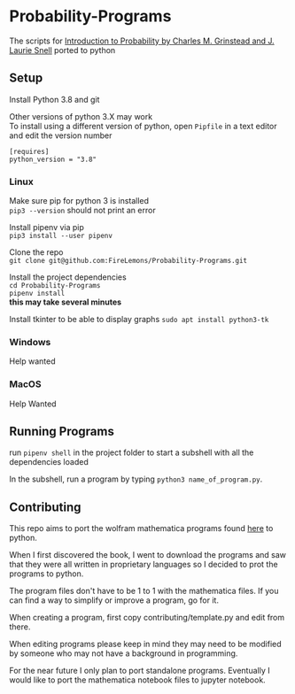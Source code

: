 # Probability-Programs
The scripts for [Introduction to Probability by Charles M. Grinstead and J. Laurie Snell](http://www.dartmouth.edu/~chance/teaching_aids/books_articles/probability_book/book.html) ported to python  
  
## Setup
Install Python 3.8 and git  
  
Other versions of python 3.X may work  
To install using a different version of python, open `Pipfile` in a text editor and edit the version number  

    [requires]
    python_version = "3.8"

### Linux
Make sure pip for python 3 is installed  
`pip3 --version` should not print an error  
  
Install pipenv via pip  
`pip3 install --user pipenv`  

Clone the repo  
`git clone git@github.com:FireLemons/Probability-Programs.git`  
  
Install the project dependencies  
`cd Probability-Programs`  
`pipenv install`  
**this may take several minutes**

Install tkinter to be able to display graphs
`sudo apt install python3-tk`

### Windows  
Help wanted  
  
### MacOS  
Help Wanted  
  
## Running Programs  
run `pipenv shell` in the project folder to start a subshell with all the dependencies loaded  
  
In the subshell, run a program by typing `python3 name_of_program.py`.  

## Contributing  
This repo aims to port the wolfram mathematica programs found [here](http://www.dartmouth.edu/~chance/teaching_aids/books_articles/probability_book/BookAlgorithms.html) to python.  
  
When I first discovered the book, I went to download the programs and saw that they were all written in proprietary languages so I decided to prot the programs to python.  
  
The program files don't have to be 1 to 1 with the mathematica files. If you can find a way to simplify or improve a program, go for it.  
  
When creating a program, first copy contributing/template.py and edit from there.
  
When editing programs please keep in mind they may need to be modified by someone who may not have a background in programming.  
  
For the near future I only plan to port standalone programs. Eventually I would like to port the mathematica notebook files to jupyter notebook.
